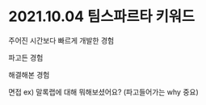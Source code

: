 # 2021.10.04 팀스파르타 키워드

주어진 시간보다 빠르게 개발한 경험

파고든 경험

해결해본 경험

면접 ex) 말록랩에 대해 뭐해보셨어요? (파고들어가는 why 중요)

